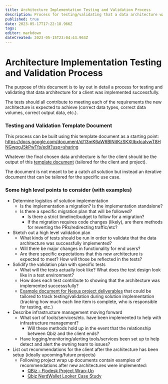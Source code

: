 ```yaml
---
title: Architecture Implementation Testing and Validation Process
description: Process for testing/validating that a data architecture was implemented successfully
published: true
date: 2023-05-17T17:22:18.966Z
tags: 
editor: markdown
dateCreated: 2023-05-15T23:04:43.963Z
---
```


# Architecture Implementation Testing and Validation Process

The purpose of this document is to lay out in detail a process for testing and validating that data architecture for a client was implemented successfully. 

The tests should all contribute to meeting each of the requirements the new architecture is expected to achieve (correct data types, correct data volumes, correct output data, etc.).


### Testing and Validation Template Document

This process can be built using this template document as a starting point: https://docs.google.com/document/d/13mK6aW6BINitKzSKXtIbxIcaIvwT8HNGwpgJ5kPwTfs/edit?usp=sharing

Whatever the final chosen data architecture is for the client should be the output of this [template document](https://docs.google.com/document/d/1lb55oAfuF3pOVnWFM-WogGZajYh8RZKhOEI8ystyViI/edit?usp=sharing) (tailored for the client and project).

The document is not meant to be a catch all solution but instead an iterative document that can be tailored for the specific use case.


### Some high level points to consider (with examples)
- Determine logistics of solution implementation
  - Is the implementation a migration? Is the implementation standalone?
  - Is there a specific migration plan that will be followed?
    - Is there a strict timeline/budget to follow for a migration?
    - If the migration requires code changes (likely), are there methods for reverting the PRs/redirecting traffic/etc?
- Sketch out a high level validation plan
  - What kinds of tests should be run in order to validate that the data architecture was successfully implemented?
  - Will there be major changes in functionality for end users?
  - Are there specific expectations that this new architecture is expected to meet? How will those be reflected in the tests?
- Solidify the validation plan with specific tests
  - What will the tests actually look like? What does the test design look like in a test environment?
  - How does each test contribute to showing that the architecture was implemented successsfully?
  - [Example document for Nexus project deliverables](https://docs.google.com/spreadsheets/d/1eXhVjY8yDmBXP8QzwQwR5shvkIossGvEjkg363DNtR0/edit?usp=sharing) that could be tailored to track testing/validation during solution implementation (tracking how much each line item is complete, who is responsible for testing, etc.)
- Describe infrastructure management moving forward
  - What sort of tools/services/etc. have been implemented to help with infrastructure management? 
    - Will these methods hold up in the event that the relationship between Qbiz and the client ends?
  - Have logging/monitoring/alerting tools/services been set up to help detect and alert the owning team to issues?
- List out recommendations for the client after the architecture has been setup (ideally upcoming/future projects)
  - Following project wrap up documents contain examples of recommendations after new architectures were implemented:
    - [QBiz - Flodesk Project Wrap-Up](https://docs.google.com/presentation/d/1IMu451fax7oK0V_mqFdRzPVrOIVlSNoWfST9PJF8hWE/edit?usp=sharing)
    - [Qbiz NerdWallet Looker Case Study](https://docs.google.com/document/d/1JETh2kC_mK-qSGzKMIgAS96YI4H4xMRZghw4_d-bh2g/edit?usp=sharing)
